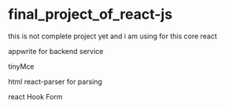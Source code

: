 # final_project_of_react-js

this is not complete project yet
and i am using for this core react

appwrite for backend service

tinyMce

html react-parser for parsing

react Hook Form
